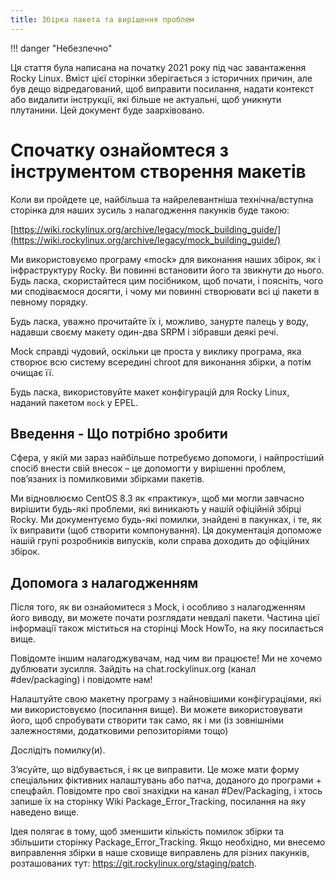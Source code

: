 ```yaml
---
title: Збірка пакета та вирішення проблем
---
```


!!! danger "Небезпечно"

Ця стаття була написана на початку 2021 року під час завантаження Rocky Linux. Вміст цієї сторінки зберігається з історичних причин, але був дещо відредагований, щоб виправити посилання, надати контекст або видалити інструкції, які більше не актуальні, щоб уникнути плутанини. Цей документ буде заархівовано.

# Спочатку ознайомтеся з інструментом створення макетів

Коли ви пройдете це, найбільша та найрелевантніша технічна/вступна сторінка для наших зусиль з налагодження пакунків буде такою:

[https://wiki.rockylinux.org/archive/legacy/mock_building_guide/](https://wiki.rockylinux.org/archive/legacy/mock_building_guide/)

Ми використовуємо програму «mock» для виконання наших збірок, як і інфраструктуру Rocky. Ви повинні встановити його та звикнути до нього. Будь ласка, скористайтеся цим посібником, щоб почати, і поясніть, чого ми сподіваємося досягти, і чому ми повинні створювати всі ці пакети в певному порядку.

Будь ласка, уважно прочитайте їх і, можливо, занурте палець у воду, надавши своєму макету один-два SRPM і зібравши деякі речі.

Mock справді чудовий, оскільки це проста у виклику програма, яка створює всю систему всередині chroot для виконання збірки, а потім очищає її.

Будь ласка, використовуйте макет конфігурацій для Rocky Linux, наданий пакетом `mock` у EPEL.

## Введення - Що потрібно зробити

Сфера, у якій ми зараз найбільше потребуємо допомоги, і найпростіший спосіб внести свій внесок – це допомогти у вирішенні проблем, пов’язаних із помилковими збірками пакетів.

Ми відновлюємо CentOS 8.3 як «практику», щоб ми могли завчасно вирішити будь-які проблеми, які виникають у нашій офіційній збірці Rocky. Ми документуємо будь-які помилки, знайдені в пакунках, і те, як їх виправити (щоб створити компонування). Ця документація допоможе нашій групі розробників випусків, коли справа доходить до офіційних збірок.

## Допомога з налагодженням

Після того, як ви ознайомитеся з Mock, і особливо з налагодженням його виводу, ви можете почати розглядати невдалі пакети. Частина цієї інформації також міститься на сторінці Mock HowTo, на яку посилається вище.

Повідомте іншим налагоджувачам, над чим ви працюєте! Ми не хочемо дублювати зусилля. Зайдіть на chat.rockylinux.org (канал #dev/packaging) і повідомте нам!

Налаштуйте свою макетну програму з найновішими конфігураціями, які ми використовуємо (посилання вище). Ви можете використовувати його, щоб спробувати створити так само, як і ми (із зовнішніми залежностями, додатковими репозиторіями тощо)

Дослідіть помилку(и).

З’ясуйте, що відбувається, і як це виправити. Це може мати форму спеціальних фіктивних налаштувань або патча, доданого до програми + спецфайл. Повідомте про свої знахідки на канал #Dev/Packaging, і хтось запише їх на сторінку Wiki Package_Error_Tracking, посилання на яку наведено вище.

Ідея полягає в тому, щоб зменшити кількість помилок збірки та збільшити сторінку Package_Error_Tracking. Якщо необхідно, ми внесемо виправлення збірки в наше сховище виправлень для різних пакунків, розташованих тут: <https://git.rockylinux.org/staging/patch>.
